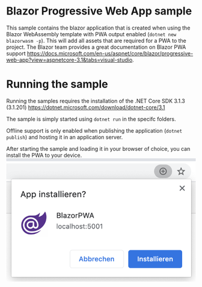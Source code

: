 # Blazor Progressive Web App sample

This sample contains the blazor application that is created when using the Blazor WebAssembly template with PWA output enabled (`dotnet new blazorwasm -p`). This will add all assets that are required for a PWA to the project. The Blazor team provides a great documentation on Blazor PWA support https://docs.microsoft.com/en-us/aspnet/core/blazor/progressive-web-app?view=aspnetcore-3.1&tabs=visual-studio.

# Running the sample

Running the samples requires the installation of the .NET Core SDK 3.1.3 (3.1.201) https://dotnet.microsoft.com/download/dotnet-core/3.1

The sample is simply started using `dotnet run` in the specifc folders.

Offline support is only enabled when publishing the application (`dotnet publish`) and hosting it in an application server.

After starting the sample and loading it in your browser of choice, you can install the PWA to your device.
![Installing a pwa using the browser](../docs/install-pwa.png)